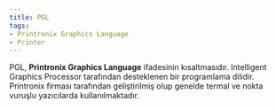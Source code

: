```yaml
---
title: PGL
tags:
- Printronix Graphics Language
- Printer
---
```


PGL, **Printronix Graphics Language** ifadesinin kısaltmasıdır. Intelligent Graphics Processor tarafından desteklenen bir programlama dilidir.
Printronix firması tarafından geliştirilmiş olup genelde termal ve nokta vuruşlu yazıcılarda kullanılmaktadır.
